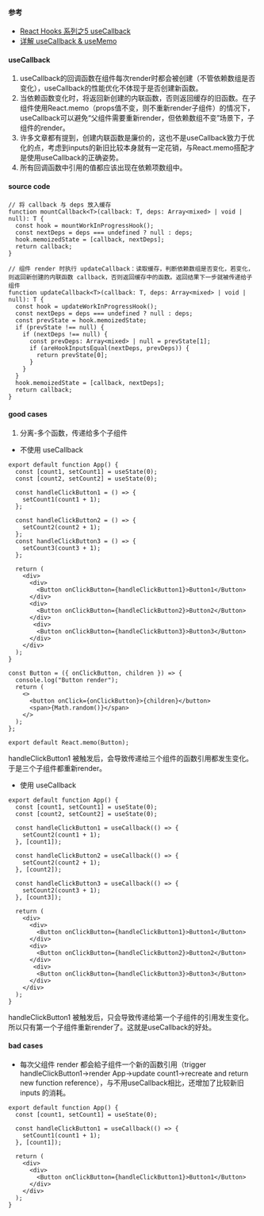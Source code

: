 #### 参考
* [React Hooks 系列之5 useCallback](https://juejin.im/post/5ec2465a5188256d841a552a)
* [详解 useCallback & useMemo](https://juejin.im/post/5e78884c6fb9a07c8679220d)

#### useCallback
1. useCallback的回调函数在组件每次render时都会被创建（不管依赖数组是否变化），useCallback的性能优化不体现于是否创建新函数。
2. 当依赖函数变化时，将返回新创建的内联函数，否则返回缓存的旧函数。在子组件使用React.memo（props值不变，则不重新render子组件）的情况下，useCallback可以避免“父组件需要重新render，但依赖数组不变”场景下，子组件的render。
3. 许多文章都有提到，创建内联函数是廉价的，这也不是useCallback致力于优化的点，考虑到inputs的新旧比较本身就有一定花销，与React.memo搭配才是使用useCallback的正确姿势。
4. 所有回调函数中引用的值都应该出现在依赖项数组中。


#### source code
```
// 将 callback 与 deps 放入缓存
function mountCallback<T>(callback: T, deps: Array<mixed> | void | null): T {
  const hook = mountWorkInProgressHook();
  const nextDeps = deps === undefined ? null : deps;
  hook.memoizedState = [callback, nextDeps];
  return callback;
}

// 组件 render 时执行 updateCallback：读取缓存，判断依赖数组是否变化，若变化，则返回新创建的内联函数 callback，否则返回缓存中的函数。返回结果下一步就被传递给子组件
function updateCallback<T>(callback: T, deps: Array<mixed> | void | null): T {
  const hook = updateWorkInProgressHook();
  const nextDeps = deps === undefined ? null : deps;
  const prevState = hook.memoizedState;
  if (prevState !== null) {
    if (nextDeps !== null) {
      const prevDeps: Array<mixed> | null = prevState[1];
      if (areHookInputsEqual(nextDeps, prevDeps)) {
        return prevState[0];
      }
    }
  }
  hook.memoizedState = [callback, nextDeps];
  return callback;
}
```


#### good cases
1. 分离-多个函数，传递给多个子组件
* 不使用 useCallback
```
export default function App() {
  const [count1, setCount1] = useState(0);
  const [count2, setCount2] = useState(0);

  const handleClickButton1 = () => {
    setCount1(count1 + 1);
  };

  const handleClickButton2 = () => {
    setCount2(count2 + 1);
  };
  const handleClickButton3 = () => {
    setCount3(count3 + 1);
  };

  return (
    <div>
      <div>
        <Button onClickButton={handleClickButton1}>Button1</Button>
      </div>
      <div>
        <Button onClickButton={handleClickButton2}>Button2</Button>
      </div>
       <div>
        <Button onClickButton={handleClickButton3}>Button3</Button>
      </div>     
    </div>
  );
}
```
```
const Button = ({ onClickButton, children }) => {
  console.log("Button render");
  return (
    <>
      <button onClick={onClickButton}>{children}</button>
      <span>{Math.random()}</span>
    </>
  );
};

export default React.memo(Button);
```
handleClickButton1 被触发后，会导致传递给三个组件的函数引用都发生变化。于是三个子组件都重新render。
* 使用 useCallback
```
export default function App() {
  const [count1, setCount1] = useState(0);
  const [count2, setCount2] = useState(0);

  const handleClickButton1 = useCallback(() => {
    setCount2(count1 + 1);
  }, [count1]);

  const handleClickButton2 = useCallback(() => {
    setCount2(count2 + 1);
  }, [count2]);
  
  const handleClickButton3 = useCallback(() => {
    setCount2(count3 + 1);
  }, [count3]);

  return (
    <div>
      <div>
        <Button onClickButton={handleClickButton1}>Button1</Button>
      </div>
      <div>
        <Button onClickButton={handleClickButton2}>Button2</Button>
      </div>
       <div>
        <Button onClickButton={handleClickButton3}>Button3</Button>
      </div>     
    </div>
  );
}
```
handleClickButton1 被触发后，只会导致传递给第一个子组件的引用发生变化。所以只有第一个子组件重新render了。这就是useCallback的好处。



#### bad cases
* 每次父组件 render 都会給子组件一个新的函数引用（trigger handleClickButton1->render App->update count1->recreate and return new function reference），与不用useCallback相比，还增加了比较新旧 inputs 的消耗。 
```
export default function App() {
  const [count1, setCount1] = useState(0);

  const handleClickButton1 = useCallback(() => {
    setCount1(count1 + 1);
  }, [count1]);

  return (
    <div>
      <div>
        <Button onClickButton={handleClickButton1}>Button1</Button>
      </div>   
    </div>
  );
}
```
